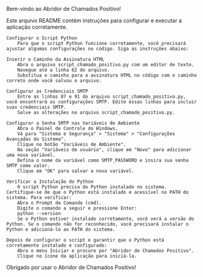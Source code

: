 Bem-vindo ao Abridor de Chamados Positivo!

Este arquivo README contém instruções para configurar e executar a aplicação corretamente.

    Configurar o Script Python
        Para que o script Python funcione corretamente, você precisará ajustar algumas configurações no código. Siga as instruções abaixo:

    Inserir o Caminho da Assinatura HTML
        Abra o arquivo script_chamado_positivo.py com um editor de texto.
        Navegue até a linha 62 do arquivo.
        Substitua o caminho para a assinatura HTML no código com o caminho correto onde você salvou o arquivo.

    Configurar as Credenciais SMTP
        Entre as linhas 87 e 91 do arquivo script_chamado_positivo.py, você encontrará as configurações SMTP. Edite essas linhas para incluir suas credenciais SMTP.
        Salve as alterações no arquivo script_chamado_positivo.py.

    Configurar a Senha SMTP nas Variáveis de Ambiente
        Abra o Painel de Controle do Windows.
        Vá para "Sistema e Segurança" > "Sistema" > "Configurações Avançadas do Sistema".
        Clique no botão "Variáveis de Ambiente".
        Na seção "Variáveis de usuário", clique em "Novo" para adicionar uma nova variável.
        Defina o nome da variável como SMTP_PASSWORD e insira sua senha SMTP como valor.
        Clique em "OK" para salvar a nova variável.

    Verificar a Instalação do Python
        O script Python precisa do Python instalado no sistema. Certifique-se de que o Python está instalado e acessível no PATH do sistema. Para verificar:
        Abra o Prompt de Comando (cmd).
        Digite o comando a seguir e pressione Enter:
        python --version
        Se o Python estiver instalado corretamente, você verá a versão do Python. Se o comando não for reconhecido, você precisará instalar o Python e adicioná-lo ao PATH do sistema.

    Depois de configurar o script e garantir que o Python está corretamente instalado e configurado:
        Abra o menu Iniciar e procure por "Abridor de Chamados Positivo".
        Clique no ícone da aplicação para iniciá-la.

Obrigado por usar o Abridor de Chamados Positivo!
